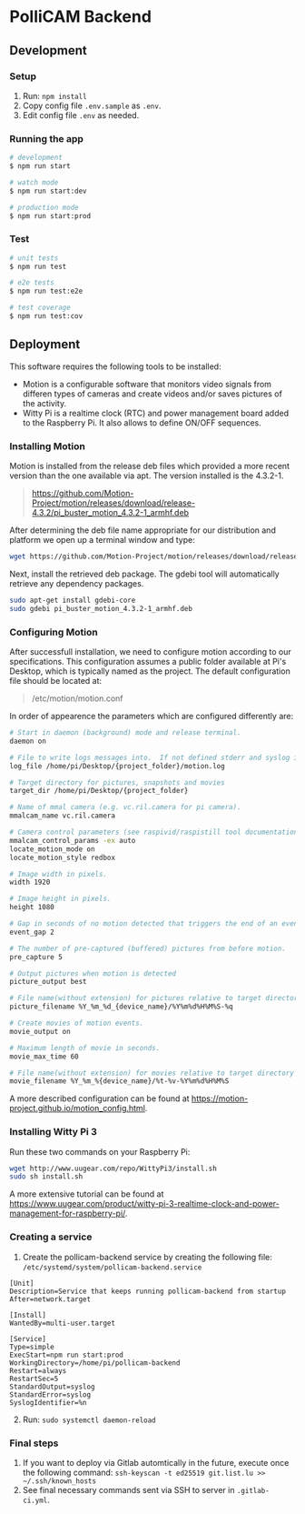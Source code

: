 # PolliCAM Backend

## Development

### Setup

1. Run: `npm install`
2. Copy config file `.env.sample` as `.env`.
3. Edit config file `.env` as needed.

### Running the app

```bash
# development
$ npm run start

# watch mode
$ npm run start:dev

# production mode
$ npm run start:prod
```

### Test

```bash
# unit tests
$ npm run test

# e2e tests
$ npm run test:e2e

# test coverage
$ npm run test:cov
```

## Deployment

This software requires the following tools to be installed:

- Motion is a configurable software that monitors video signals from differen types of cameras and create videos and/or saves pictures of the activity.
- Witty Pi is a realtime clock (RTC) and power management board added to the Raspberry Pi. It also allows to define ON/OFF sequences.

### Installing Motion

Motion is installed from the release deb files which provided a more recent version than the one available via apt.
The version installed is the 4.3.2-1.

> https://github.com/Motion-Project/motion/releases/download/release-4.3.2/pi_buster_motion_4.3.2-1_armhf.deb

After determining the deb file name appropriate for our distribution and platform we open up a terminal window and type:

```bash
wget https://github.com/Motion-Project/motion/releases/download/release-4.3.2/pi_buster_motion_4.3.2-1_armhf.deb
```

Next, install the retrieved deb package. The gdebi tool will automatically retrieve any dependency packages.

```bash
sudo apt-get install gdebi-core
sudo gdebi pi_buster_motion_4.3.2-1_armhf.deb
```

### Configuring Motion

After successfull installation, we need to configure motion according to our specifications. This configuration assumes a public folder available at Pi's Desktop, which is typically named as the project. The default configuration file should be located at:

> /etc/motion/motion.conf

In order of appearence the parameters which are configured differently are:

```bash
# Start in daemon (background) mode and release terminal.
daemon on

# File to write logs messages into.  If not defined stderr and syslog is used.
log_file /home/pi/Desktop/{project_folder}/motion.log

# Target directory for pictures, snapshots and movies
target_dir /home/pi/Desktop/{project_folder}

# Name of mmal camera (e.g. vc.ril.camera for pi camera).
mmalcam_name vc.ril.camera

# Camera control parameters (see raspivid/raspistill tool documentation)
mmalcam_control_params -ex auto
locate_motion_mode on
locate_motion_style redbox

# Image width in pixels.
width 1920

# Image height in pixels.
height 1080

# Gap in seconds of no motion detected that triggers the end of an event.
event_gap 2

# The number of pre-captured (buffered) pictures from before motion.
pre_capture 5

# Output pictures when motion is detected
picture_output best

# File name(without extension) for pictures relative to target directory
picture_filename %Y_%m_%d_{device_name}/%Y%m%d%H%M%S-%q

# Create movies of motion events.
movie_output on

# Maximum length of movie in seconds.
movie_max_time 60

# File name(without extension) for movies relative to target directory
movie_filename %Y_%m_%{device_name}/%t-%v-%Y%m%d%H%M%S
```

A more described configuration can be found at https://motion-project.github.io/motion_config.html.

### Installing Witty Pi 3

Run these two commands on your Raspberry Pi:

```bash
wget http://www.uugear.com/repo/WittyPi3/install.sh
sudo sh install.sh
```

A more extensive tutorial can be found at https://www.uugear.com/product/witty-pi-3-realtime-clock-and-power-management-for-raspberry-pi/.

### Creating a service

1. Create the pollicam-backend service by creating the following file: `/etc/systemd/system/pollicam-backend.service`

```
[Unit]
Description=Service that keeps running pollicam-backend from startup
After=network.target

[Install]
WantedBy=multi-user.target

[Service]
Type=simple
ExecStart=npm run start:prod
WorkingDirectory=/home/pi/pollicam-backend
Restart=always
RestartSec=5
StandardOutput=syslog
StandardError=syslog
SyslogIdentifier=%n
```

2. Run: `sudo systemctl daemon-reload`

### Final steps

1. If you want to deploy via Gitlab automtically in the future, execute once the following command: `ssh-keyscan -t ed25519 git.list.lu >> ~/.ssh/known_hosts`
2. See final necessary commands sent via SSH to server in `.gitlab-ci.yml`.
